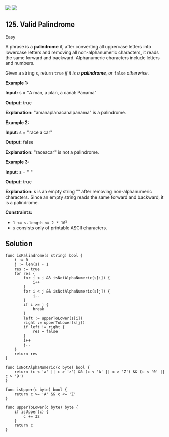 [![](https://img.shields.io/github/stars/LeetCode-Top-Interview-150/LeetCode-Top-Interview-150?label=Stars&style=flat-square)](https://github.com/LeetCode-Top-Interview-150/LeetCode-Top-Interview-150)
[![](https://img.shields.io/github/forks/LeetCode-Top-Interview-150/LeetCode-Top-Interview-150?label=Fork%20me%20on%20GitHub%20&style=flat-square)](https://github.com/LeetCode-Top-Interview-150/LeetCode-Top-Interview-150/fork)

## 125\. Valid Palindrome

Easy

A phrase is a **palindrome** if, after converting all uppercase letters into lowercase letters and removing all non-alphanumeric characters, it reads the same forward and backward. Alphanumeric characters include letters and numbers.

Given a string `s`, return `true` _if it is a **palindrome**, or_ `false` _otherwise_.

**Example 1:**

**Input:** s = "A man, a plan, a canal: Panama"

**Output:** true

**Explanation:** "amanaplanacanalpanama" is a palindrome.

**Example 2:**

**Input:** s = "race a car"

**Output:** false

**Explanation:** "raceacar" is not a palindrome.

**Example 3:**

**Input:** s = " "

**Output:** true

**Explanation:** s is an empty string "" after removing non-alphanumeric characters. Since an empty string reads the same forward and backward, it is a palindrome.

**Constraints:**

*   <code>1 <= s.length <= 2 * 10<sup>5</sup></code>
*   `s` consists only of printable ASCII characters.

## Solution

```golang
func isPalindrome(s string) bool {
	i := 0
	j := len(s) - 1
	res := true
	for res {
		for i < j && isNotAlphaNumeric(s[i]) {
			i++
		}
		for i < j && isNotAlphaNumeric(s[j]) {
			j--
		}
		if i >= j {
			break
		}
		left := upperToLower(s[i])
		right := upperToLower(s[j])
		if left != right {
			res = false
		}
		i++
		j--
	}
	return res
}

func isNotAlphaNumeric(c byte) bool {
	return (c < 'a' || c > 'z') && (c < 'A' || c > 'Z') && (c < '0' || c > '9')
}

func isUpper(c byte) bool {
	return c >= 'A' && c <= 'Z'
}

func upperToLower(c byte) byte {
	if isUpper(c) {
		c += 32
	}
	return c
}
```